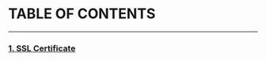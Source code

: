 # TABLE OF CONTENTS
---

### [1. SSL Certificate](/ShootingStarERP/ShootingStarERP/ShootingStarERP/src/main/resources/README.md)
